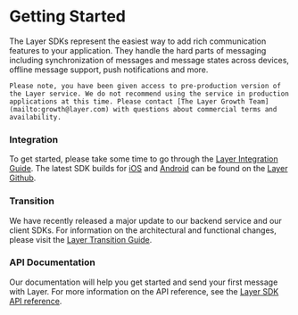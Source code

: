 # Getting Started

The Layer SDKs represent the easiest way to add rich communication features to your application. 
They handle the hard parts of messaging including synchronization of messages and message states across devices, offline message support, push notifications and more.

```emphasis
Please note, you have been given access to pre-production version of the Layer service. We do not recommend using the service in production applications at this time. Please contact [The Layer Growth Team](mailto:growth@layer.com) with questions about commercial terms and availability.
```

### Integration
To get started, please take some time to go through the [Layer Integration Guide](/docs/integration). The latest SDK builds for [iOS](https://github.com/layerhq/releases-ios) and [Android](https://github.com/layerhq/releases-android) can be found on the [Layer Github](https://github.com/layerhq?query=releases).

### Transition
We have recently released a major update to our backend service and our client SDKs. For information on the architectural and functional changes, please visit the [Layer Transition Guide](/docs/transition).

### API Documentation
Our documentation will help you get started and send your first message with Layer. For more information on the API reference, see the [Layer SDK API reference](/docs/api).

 






